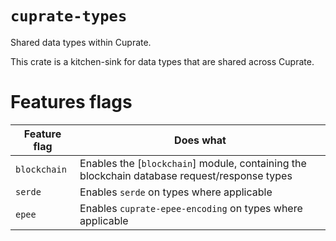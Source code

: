 # `cuprate-types`
Shared data types within Cuprate.

This crate is a kitchen-sink for data types that are shared across Cuprate.

# Features flags
| Feature flag | Does what |
|--------------|-----------|
| `blockchain` | Enables the [`blockchain`] module, containing the blockchain database request/response types
| `serde`      | Enables `serde` on types where applicable
| `epee`       | Enables `cuprate-epee-encoding` on types where applicable